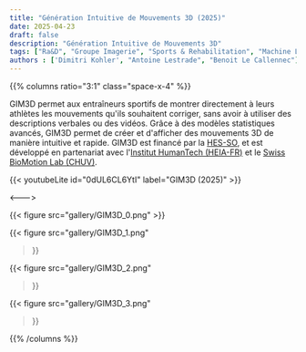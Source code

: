 ```yaml
---
title: "Génération Intuitive de Mouvements 3D (2025)"
date: 2025-04-23
draft: false
description: "Génération Intuitive de Mouvements 3D"
tags: ["Ra&D", "Groupe Imagerie", "Sports & Rehabilitation", "Machine Learning"]
authors : ['Dimitri Kohler', "Antoine Lestrade", "Benoit Le Callennec"]
---
```


{{% columns ratio="3:1" class="space-x-4" %}} <!-- begin columns block -->

GIM3D permet aux entraîneurs sportifs de montrer directement à leurs athlètes les mouvements qu'ils souhaitent corriger, sans avoir à utiliser des descriptions verbales ou des vidéos.
Grâce à des modèles statistiques avancés, GIM3D permet de créer et d'afficher des mouvements 3D de manière intuitive et rapide.
GIM3D est financé par la [HES-SO](https://www.hes-so.ch/), et est développé en partenariat avec l'[Institut HumanTech (HEIA-FR)](https://www.heia-fr.ch/fr/recherche-appliquee/instituts/humantech/) et le [Swiss BioMotion Lab (CHUV)](https://www.chuv.ch/fr/dal/dal-home/research/swiss-biomotion-lab).

{{< youtubeLite id="0dUL6CL6YtI" label="GIM3D (2025)" >}}

<---> <!-- magic separator, between columns -->

<div class="[&>figure]:my-4">
{{< figure
src="gallery/GIM3D_0.png"
>}}

{{< figure
src="gallery/GIM3D_1.png"
>}}

{{< figure
src="gallery/GIM3D_2.png"
>}}

{{< figure
src="gallery/GIM3D_3.png"
>}}
</div>

{{% /columns %}}